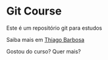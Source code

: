 # Git Course

Este é um repositório git para estudos

Saiba mais em [Thiago Barbosa](tjbarbosa.com.br)

Gostou do curso? Quer mais?